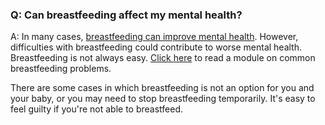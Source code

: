 ### Q: Can breastfeeding affect my mental health? 

A: In many cases, [breastfeeding can improve mental health](https://doi.org/10.1089/jwh.2021.0504). However, difficulties with breastfeeding could contribute to worse mental health. Breastfeeding is not always easy. [Click here]() to read a module on common breastfeeding problems.

There are some cases in which breastfeeding is not an option for you and your baby, or you may need to stop breastfeeding temporarily. It's easy to feel guilty if you're not able to breastfeed.
